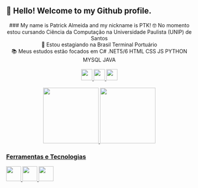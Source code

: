 <!-- Titulo -->
## 👋 Hello! Welcome to my Github profile.

<!-- Sobre -->
<div align="center">
  ### My name is Patrick Almeida and my nickname is PTK!
  🤓 No momento estou cursando Ciência da Computação na Universidade Paulista (UNIP) de Santos<br>
  🚢 Estou estagiando na Brasil Terminal Portuário<br>
  📚 Meus estudos estão focados em C# .NET5/6 HTML CSS JS PYTHON MYSQL JAVA<br><br>
</div>

<!-- Redes sociais -->
<div align="center">
  <a href="https://www.linkedin.com/in/patrickbertoli/"><img height="30em" src="https://img.shields.io/badge/LinkedIn-0077B5?style=for-the-badge&logo=linkedin&logoColor=white"/>
  <a href="https://www.instagram.com/ptk.angel/"><img height="30em" src="https://img.shields.io/badge/Instagram-E4405F?style=for-the-badge&logo=instagram&logoColor=white"/>
  <a href="mailto:patrickalmeida.99q@gmail.com/"><img height="30em" src="https://img.shields.io/badge/Gmail-D14836?style=for-the-badge&logo=gmail&logoColor=white"/>
  <!-- Colocar mais redes sociais -->
  <br>
</div>
    
<!-- Status do git hub -->
<div align="center">
  <br>
  <a href="https://github.com/AnGeLpTk">
  <img height="150em" src="https://github-readme-stats.vercel.app/api?username=AnGeLpTk&show_icons=true&theme=cobalt&include_all_commits=true&count_private=true"/>
  <img height="150em" src="https://github-readme-stats.vercel.app/api/top-langs/?username=AnGeLpTk&layout=compact&langs_count=7&theme=cobalt"/>
</div>

### Ferramentas e Tecnologias

<img src="https://cdn.jsdelivr.net/gh/devicons/devicon/icons/git/git-original.svg" width="40" height="40"/> <img src="https://cdn.jsdelivr.net/gh/devicons/devicon/icons/css3/css3-original-wordmark.svg" width="40" height="40"/> <img src="https://cdn.jsdelivr.net/gh/devicons/devicon/icons/firebase/firebase-plain-wordmark.svg" width="40" height="40"/>


